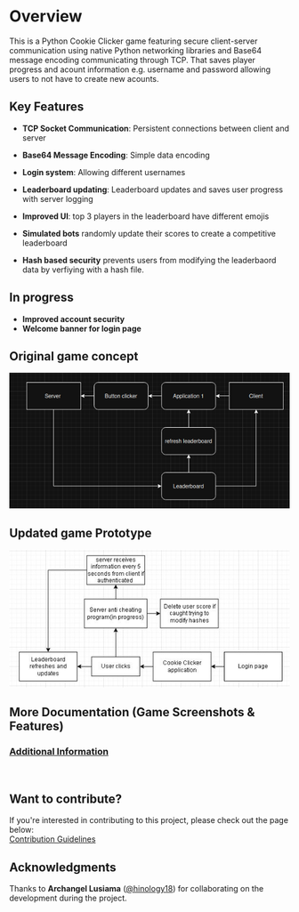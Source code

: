 # Overview
This is a Python Cookie Clicker game featuring secure client-server communication using native Python networking libraries and Base64 message encoding communicating through TCP. That saves player progress and acount information e.g. username and password allowing users to not have to create new acounts.
## Key Features

- **TCP Socket Communication**: Persistent connections between client and server

- **Base64 Message Encoding**: Simple data encoding

- **Login system**: Allowing different usernames 

- **Leaderboard updating**: Leaderboard updates and saves user progress with server logging

- **Improved UI**: top 3 players in the leaderboard have different emojis

- **Simulated bots** randomly update their scores to create a competitive leaderboard

- **Hash based security** prevents users from modifying the leaderbaord data by verfiying with a hash file.  
## In progress

- **Improved account security**
- **Welcome banner for login page**

## Original game concept
<p align="center">
  <img src="images/Diagrams/Concept.png" alt="Original game concept" />
</p>

## Updated game Prototype
<p align="center">
  <img src="images/Diagrams/NewConcept.JPG" alt="Updated game prototype" />
</p>

## More Documentation (Game Screenshots & Features)

### [Additional Information](AdditionalInfo.md)
<br>

## Want to contribute?
If you're interested in contributing to this project, please check out the page below:  
[Contribution Guidelines](CONTRIBUTING.md)

## Acknowledgments

Thanks to **Archangel Lusiama** ([@hinology18](https://github.com/hinology18)) for collaborating on the development during the project.


